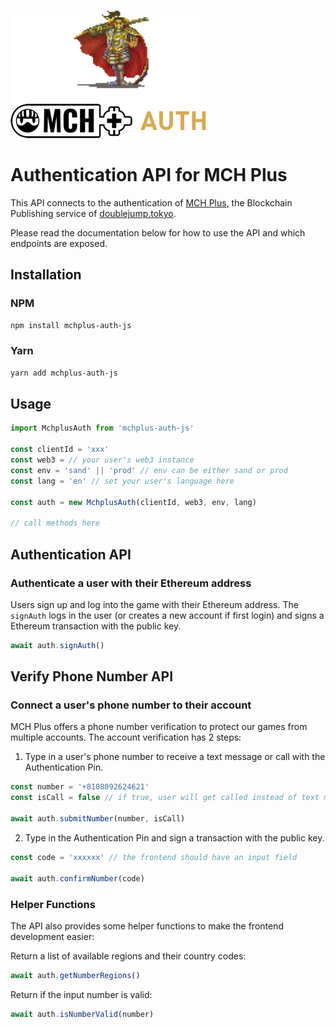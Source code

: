 ![pls-auth logo](assets/auth-logo.png)

# Authentication API for MCH Plus

This API connects to the authentication of [MCH Plus](https://www.mch.plus/), the Blockchain Publishing service of [doublejump.tokyo](https://www.doublejump.tokyo/).

Please read the documentation below for how to use the API and which endpoints are exposed. 

## Installation

### NPM

```bash
npm install mchplus-auth-js
```

### Yarn

```bash
yarn add mchplus-auth-js
```

## Usage

```js
import MchplusAuth from 'mchplus-auth-js'

const clientId = 'xxx'
const web3 = // your user's web3 instance
const env = 'sand' || 'prod' // env can be either sand or prod
const lang = 'en' // set your user's language here

const auth = new MchplusAuth(clientId, web3, env, lang)

// call methods here
```

## Authentication API
### Authenticate a user with their Ethereum address
Users sign up and log into the game with their Ethereum address. The `signAuth` logs in the user (or creates a new account if first login) and signs a Ethereum transaction with the public key.

```js
await auth.signAuth()
```

## Verify Phone Number API
### Connect a user's phone number to their account
MCH Plus offers a phone number verification to protect our games from multiple accounts. The account verification has 2 steps: 

1. Type in a user's phone number to receive a text message or call with the Authentication Pin.

```js
const number = '+8108092624621'
const isCall = false // if true, user will get called instead of text message

await auth.submitNumber(number, isCall)
```

2. Type in the Authentication Pin and sign a transaction with the public key.

```js
const code = 'xxxxxx' // the frontend should have an input field

await auth.confirmNumber(code)
```

### Helper Functions
The API also provides some helper functions to make the frontend development easier:

Return a list of available regions and their country codes:
```js
await auth.getNumberRegions()
```

Return if the input number is valid:
```js
await auth.isNumberValid(number)
```